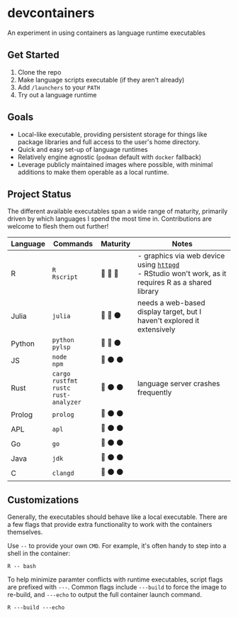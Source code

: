 # devcontainers

An experiment in using containers as language runtime executables

## Get Started

1. Clone the repo
2. Make language scripts executable (if they aren't already)
3. Add `/launchers` to your `PATH`
4. Try out a language runtime

## Goals

- Local-like executable, providing persistent storage for things like package
  libraries and full access to the user's home directory.
- Quick and easy set-up of language runtimes
- Relatively engine agnostic (`podman` default with `docker` fallback)
- Leverage publicly maintained images where possible, with minimal additions to
  make them operable as a local runtime.

## Project Status

The different available executables span a wide range of maturity, primarily
driven by which languages I spend the most time in. Contributions are welcome to
flesh them out further!

| Language | Commands | Maturity | Notes |
|---|---|-------|---|
| R | `R` <br> `Rscript` | :large_blue_circle: :large_blue_circle: :large_blue_circle: | - graphics via web device using [`httpgd`](https://github.com/nx10/httpgd)<br> - RStudio won't work, as it requires R as a shared library |
| Julia | `julia` | :large_blue_circle: :large_blue_circle: :black_circle: | needs a web-based display target, but I haven't explored it extensively | 
| Python | `python` <br> `pylsp` | :large_blue_circle: :large_blue_circle: :black_circle: | |
| JS | `node` <br>`npm` | :large_blue_circle: :black_circle: :black_circle: | |
| Rust | `cargo` <br> `rustfmt` <br> `rustc` <br> `rust-analyzer` | :large_blue_circle: :black_circle: :black_circle: | language server crashes frequently |
| Prolog | `prolog` | :large_blue_circle: :black_circle: :black_circle: | |
| APL | `apl` | :large_blue_circle: :black_circle: :black_circle: | |
| Go | `go` | :large_blue_circle: :black_circle: :black_circle: | |
| Java | `jdk` | :large_blue_circle: :black_circle: :black_circle: | |
| C | `clangd` | :large_blue_circle: :black_circle: :black_circle: | |

## Customizations

Generally, the executables should behave like a local executable. There are a
few flags that provide extra functionality to work with the containers
themselves.

Use `--` to provide your own `CMD`. For example, it's often handy to step into a
shell in the container:

```
R -- bash
```

To help minimize paramter conflicts with runtime executables, script flags are
prefixed with `---`. Common flags include `---build` to force the image to 
re-build, and `---echo` to output the full container launch command.

```
R ---build ---echo
```
